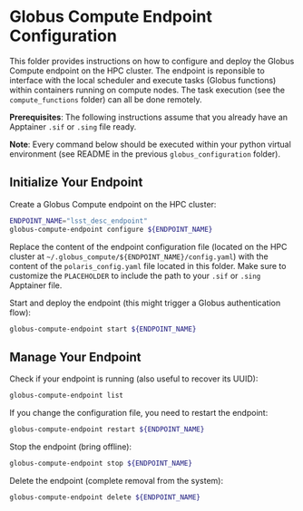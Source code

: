 # Globus Compute Endpoint Configuration

This folder provides instructions on how to configure and deploy the Globus Compute endpoint on the HPC cluster. The endpoint is reponsible to interface with the local scheduler and execute tasks (Globus functions) within containers running on compute nodes. The task execution (see the `compute_functions` folder) can all be done remotely. 

**Prerequisites**: The following instructions assume that you already have an Apptainer `.sif` or `.sing` file ready.

**Note**: Every command below should be executed within your python virtual environment (see README in the previous `globus_configuration` folder).

## Initialize Your Endpoint

Create a Globus Compute endpoint on the HPC cluster:
```bash
ENDPOINT_NAME="lsst_desc_endpoint"
globus-compute-endpoint configure ${ENDPOINT_NAME}
```

Replace the content of the endpoint configuration file (located on the HPC cluster at `~/.globus_compute/${ENDPOINT_NAME}/config.yaml`) with the content of the `polaris_config.yaml` file located in this folder. Make sure to customize the `PLACEHOLDER` to include the path to your `.sif` or `.sing` Apptainer file.

Start and deploy the endpoint (this might trigger a Globus authentication flow):
```bash
globus-compute-endpoint start ${ENDPOINT_NAME}
```

## Manage Your Endpoint

Check if your endpoint is running (also useful to recover its UUID):
```bash
globus-compute-endpoint list
```

If you change the configuration file, you need to restart the endpoint:
```bash
globus-compute-endpoint restart ${ENDPOINT_NAME}
```

Stop the endpoint (bring offline):
```bash
globus-compute-endpoint stop ${ENDPOINT_NAME}
```

Delete the endpoint (complete removal from the system):
```bash
globus-compute-endpoint delete ${ENDPOINT_NAME}
```